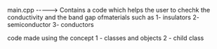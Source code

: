 main.cpp ----->
Contains a code which helps the user to chechk the conductivity and the band gap ofmaterials such as 
1- insulators 
2- semiconductor 
3- conductors 

code made using the concept 
1 - classes and objects 
2 - child class  